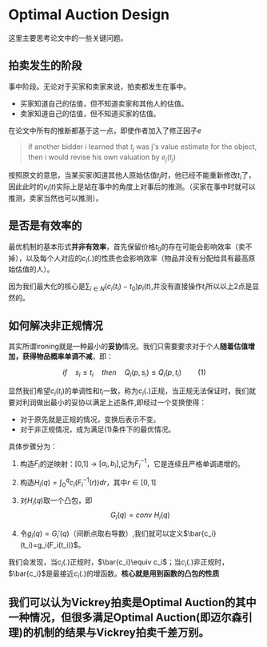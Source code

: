 # Optimal Auction Design 

这里主要思考论文中的一些关键问题。

## 拍卖发生的阶段

事中阶段。无论对于买家和卖家来说，拍卖都发生在事中。

- 买家知道自己的估值，但不知道卖家和其他人的估值。
- 卖家知道自己的估值，但不知道买家的估值。

在论文中所有的推断都基于这一点，即使作者加入了修正因子$e$

> if another bidder i learned that $t_j$ was j's value estimate for the object, then i would revise his own valuation by $e_j(t_j)$

按照原文的意思，当某买家i知道其他人原始估值$t_j$时，他已经不能重新修改$t_i$了，因此此时的$v_i(t)$实际上是站在事中的角度上对事后的推测。（买家在事中时就可以推测，卖家当然也可以推测）。

## 是否是有效率的

最优机制的基本形式**并非有效率**，首先保留价格$t_0$的存在可能会影响效率（卖不掉），以及每个人对应的$c_i(.)$的性质也会影响效率（物品并没有分配给具有最高原始估值的人）。

因为我们最大化的核心是$\sum_{i \in N} (c_i(t_i)-t_0)p_i(t)$,并没有直接操作$t_i$所以以上2点是显然的。

## 如何解决非正规情况

其实所谓ironing就是一种最小的**妥协**情况。我们只需要要求对于个人**随着估值增加，获得物品概率单调不减**，即：

$$
if \quad s_i \leq t_i \quad then \quad Q_i(p,s_i) \leq Q_i(p,t_i)    \quad \quad (1)
$$

显然我们希望$c_i(t_i)$的单调性和$t_i$一致，称为$c_i(.)$正规，当正规无法保证时，我们就要对利润做出最小的妥协以满足上述条件,即经过一个变换使得：

- 对于原先就是正规的情况，变换后表示不变。
- 对于非正规情况，成为满足(1)条件下的最优情况。

具体步骤分为：

1. 构造$F_i$的逆映射：[0,1] $\rightarrow$ $[a_i,b_i]$,记为$F_i^{-1}$，它是连续且严格单调递增的。

2. 构造$H_i(q)=\int_{0}^{q} c_i\left( F_i^{-1}(r) \right) dr$，其中$r \in[0,1]$

3. 对$H_i(q)$取一个凸包，即
$$
G_i(q)=conv \ H_i(q) 
$$

4. 令$g_i(q)=G_i'(q)$（间断点取右导数）,我们就可以定义$\bar{c_i}(t_i)=g_i(F_i(t_i))$。

我们会发现，当$c_i(.)$正规时，$\bar{c_i}\equiv c_i$；当$c_i(.)$非正规时，$\bar{c_i}$是最接近$c_i(.)$的增函数。**核心就是用到函数的凸包的性质**

## 我们可以认为Vickrey拍卖是Optimal Auction的其中一种情况，但很多满足Optimal Auction(即迈尔森引理)的机制的结果与Vickrey拍卖千差万别。